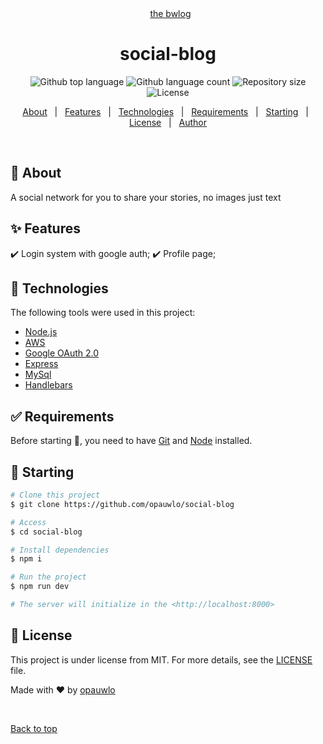 <div align="center" id="top"> 
  &#xa0;
  <a href="https://the-bwlog.herokuapp.com/">the bwlog</a>
</div>

<h1 align="center">social-blog</h1>

<p align="center">
  <img alt="Github top language" src="https://img.shields.io/github/languages/top/opauwlo/social-blog?color=56BEB8">

  <img alt="Github language count" src="https://img.shields.io/github/languages/count/opauwlo/social-blog?color=56BEB8">

  <img alt="Repository size" src="https://img.shields.io/github/repo-size/opauwlo/social-blog?color=56BEB8">

  <img alt="License" src="https://img.shields.io/github/license/opauwlo/social-blog?color=56BEB8">

  <!-- <img alt="Github issues" src="https://img.shields.io/github/issues/opauwlo/social-blog?color=56BEB8" /> -->

  <!-- <img alt="Github forks" src="https://img.shields.io/github/forks/opauwlo/social-blog?color=56BEB8" /> -->

  <!-- <img alt="Github stars" src="https://img.shields.io/github/stars/opauwlo/social-blog?color=56BEB8" /> -->
</p>

<!-- Status -->

<!-- <h4 align="center"> 
	🚧  social-blog 🚀 Under construction...  🚧
</h4> 

<hr> -->

<p align="center">
  <a href="#dart-about">About</a> &#xa0; | &#xa0; 
  <a href="#sparkles-features">Features</a> &#xa0; | &#xa0;
  <a href="#rocket-technologies">Technologies</a> &#xa0; | &#xa0;
  <a href="#white_check_mark-requirements">Requirements</a> &#xa0; | &#xa0;
  <a href="#checkered_flag-starting">Starting</a> &#xa0; | &#xa0;
  <a href="#memo-license">License</a> &#xa0; | &#xa0;
  <a href="https://github.com/opauwlo" target="_blank">Author</a>
</p>

<br>

## :dart: About ##

A social network for you to share your stories, no images just text

## :sparkles: Features ##

:heavy_check_mark: Login system with google auth;
:heavy_check_mark: Profile page;

## :rocket: Technologies ##

The following tools were used in this project:

- [Node.js](https://nodejs.org/en/)
- [AWS](https://aws.amazon.com/pt/getting-started/)
- [Google OAuth 2.0](https://developers.google.com/identity/protocols/oauth2)
- [Express](http://expressjs.com/)
- [MySql](https://www.mysql.com/)
- [Handlebars](https://handlebarsjs.com/)

## :white_check_mark: Requirements ##

Before starting :checkered_flag:, you need to have [Git](https://git-scm.com) and [Node](https://nodejs.org/en/) installed.

## :checkered_flag: Starting ##

```bash
# Clone this project
$ git clone https://github.com/opauwlo/social-blog

# Access
$ cd social-blog

# Install dependencies
$ npm i

# Run the project
$ npm run dev

# The server will initialize in the <http://localhost:8000>
```

## :memo: License ##

This project is under license from MIT. For more details, see the [LICENSE](LICENSE.md) file.


Made with :heart: by <a href="https://github.com/opauwlo" target="_blank">opauwlo</a>

&#xa0;

<a href="#top">Back to top</a>
